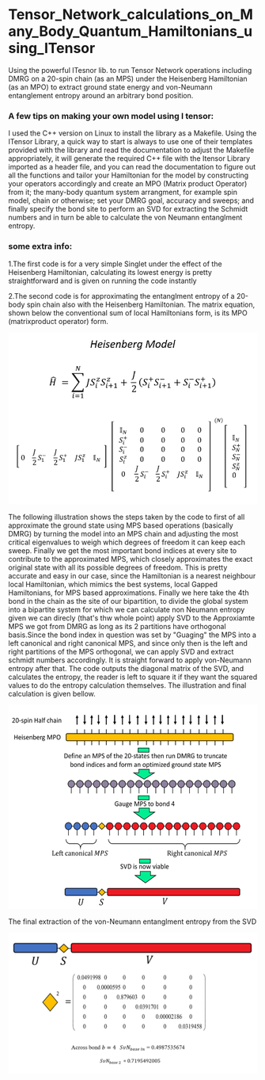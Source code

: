 # Tensor_Network_calculations_on_Many_Body_Quantum_Hamiltonians_using_ITensor
Using the powerful ITesnor lib. to run Tensor Network operations including DMRG on a 20-spin chain (as an MPS) under the Heisenberg Hamiltonian (as an MPO) to extract ground state energy and von-Neumann entanglement entropy around an arbitrary bond position.

### A few tips on making your own model using I tensor:

I used the C++ version on Linux to install the library as a Makefile. Using the ITensor Library, a quick way to start is always to use one of their templates provided with the library and read the documentation to adjust the Makefile appropriately, it will generate the required  C++ file with the Itensor Library imported as a header file, and you can read the documentation to figure out all the functions and tailor your Hamiltonian for the model by constructing your operators accordingly and create an MPO (Matrix product Operator) from it; the many-body quantum system arrangment, for example spin model, chain or otherwise; set your DMRG goal, accuracy and sweeps; and finally specify the bond site to perform an SVD for extracting the Schmidt numbers and in turn be able to calculate the von Neumann entanglment entropy.


### some extra info:

1.The first code is for a very simple Singlet under the effect of the Heisenberg Hamiltonian, calculating its lowest energy is pretty straightforward and is given on running the code instantly  

2.The second code is for approximating the entanglment entropy of a 20-body spin chain also with the Heisenberg Hamiltonian. The matrix equation, shown below the conventional sum of local Hamiltonians form, is its MPO (matrixproduct operator) form.  

![Hamiltonian MPO](https://github.com/Hish-am/Tensor_Network_calculations_on_Many_Body_Quantum_Hamiltonians_using_ITensor/blob/master/Heisenberg_Hamiltonian_as_an_MPO.png)  

The following illustration shows the steps taken by the code to first of all approximate the ground state using MPS based operations (basically DMRG) by turning the model into an MPS chain and adjusting the most critical eigenvalues to weigh which degrees of freedom it can keep each sweep. Finally we get the most important bond indices at every site to contribute to the approximated MPS, which closely approximates the exact original state with all its possible degrees of freedom. This is pretty accurate and easy in our case, since the Hamiltonian is a nearest neighbour local Hamiltonian, which mimics the best systems, local Gapped Hamiltonians, for MPS based approximations. Finally we here take the 4th bond in the chain as the site of our bipartition, to divide the global system into a bipartite system for which we can calculate non Neumann entropy given we can direcly (that's thw whole point) apply SVD to the Approxiamte MPS we got from DMRG as long as its 2 partitions have orthogonal basis.Since the bond index in question was set by "Guaging" the MPS into a left canonical and right canonical MPS, and since only then is the left and right partitions of the MPS orthogonal, we can apply SVD and extract schmidt numbers accordingly. It is straight forward to apply von-Neumann entropy after that. The code outputs the diagonal matrix of the SVD, and calculates the entropy, the reader is left to square it if they want the squared values to do the entropy calculation themselves. The illustration and final calculation is given bellow.  
  
  
![Hamiltonian MPO](https://github.com/Hish-am/Tensor_Network_calculations_on_Many_Body_Quantum_Hamiltonians_using_ITensor/blob/master/Illustration_of_the_Tensor_Network_Operation.png)  
  
  
The final extraction of the von-Neumann entanglment entropy from the SVD  
  
  ![Hamiltonian MPO](https://github.com/Hish-am/Tensor_Network_calculations_on_Many_Body_Quantum_Hamiltonians_using_ITensor/blob/master/SVD_result_of_the_MPS_and_isolating_the_Singular_Values_for_vN_entropy_extraction.png)  
